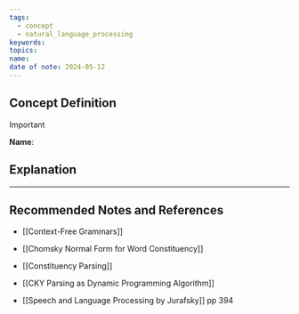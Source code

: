 ```yaml
---
tags:
  - concept
  - natural_language_processing
keywords: 
topics: 
name: 
date of note: 2024-05-12
---
```


## Concept Definition

>[!important]
>**Name**: 



## Explanation





-----------
##  Recommended Notes and References


- [[Context-Free Grammars]]
- [[Chomsky Normal Form for Word Constituency]]
- [[Constituency Parsing]]
- [[CKY Parsing as Dynamic Programming Algorithm]]


- [[Speech and Language Processing by Jurafsky]] pp 394